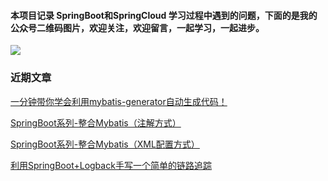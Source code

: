 #### 本项目记录 SpringBoot和SpringCloud 学习过程中遇到的问题，下面的是我的公众号二维码图片，欢迎关注，欢迎留言，一起学习，一起进步。

![](https://mmbiz.qpic.cn/mmbiz_jpg/OXnTwHqwxnYc8Qxiappy2M1MnJcc3MLI9R1PorLeibiczcODP9IAYGdrB2HOTWW24NX5rfeB1ZJ8G4jPfKRnah2WQ/0?wx_fmt=jpeg) 



### 近期文章


[一分钟带你学会利用mybatis-generator自动生成代码！](https://mp.weixin.qq.com/s/HSlmvdSsQikfJ8M99MYGNg)

[SpringBoot系列-整合Mybatis（注解方式）](https://mp.weixin.qq.com/s/toH_rCF5Sf3sPK-NPp5OhQ)

[SpringBoot系列-整合Mybatis（XML配置方式）](https://mp.weixin.qq.com/s/Ad8aKvyTgjFlzjOcadO1xQ)

[利用SpringBoot+Logback手写一个简单的链路追踪](https://mp.weixin.qq.com/s/9ozbOBxhW9yreBWH9UTFMQ)